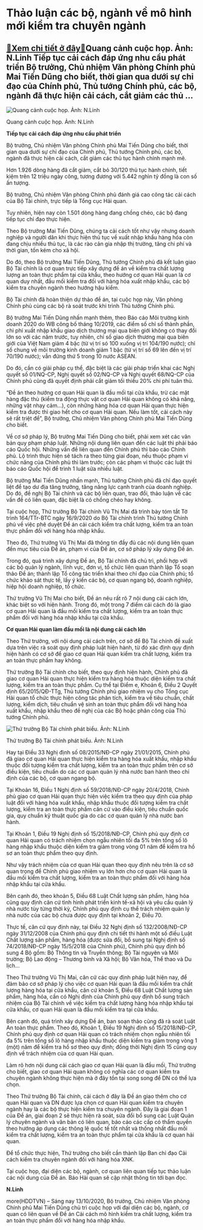 Thảo luận các bộ, ngành về mô hình mới kiểm tra chuyên ngành
============================================================

[:gift:Xem chi tiết ở đây:gift:](https://hddtvn.com/thao-luan-cac-bo-nganh-ve-mo-hinh-moi-kiem-tra-chuyen-nganh/)Quang cảnh cuộc họp. Ảnh: N.Linh Tiếp tục cải cách đáp ứng nhu cầu phát triển Bộ trưởng, Chủ nhiệm Văn phòng Chính phủ Mai Tiến Dũng cho biết, thời gian qua dưới sự chỉ đạo của Chính phủ, Thủ tướng Chính phủ, các bộ, ngành đã thực hiện cải cách, cắt giảm các thủ …
------------------------------------------------------------------------------------------------------------------------------------------------------------------------------------------------------------------------------------------------------------------------





![Quang cảnh cuộc họp. Ảnh: N.Linh](https://haiquanonline.com.vn/stores/news_dataimages/linhntn/102020/13/09/in_article/3137_IMG_6645.jpg?rt=20201013093158 "Quang cảnh cuộc họp. Ảnh: N.Linh")


Quang cảnh cuộc họp. Ảnh: N.Linh



**Tiếp tục cải cách đáp ứng nhu cầu phát triển**


Bộ trưởng, Chủ nhiệm Văn phòng Chính phủ Mai Tiến Dũng cho biết, thời gian qua dưới sự chỉ đạo của Chính phủ, Thủ tướng Chính phủ, các bộ, ngành đã thực hiện cải cách, cắt giảm các thủ tục hành chính mạnh mẽ.


Hơn 1.926 dòng hàng đã cắt giảm, cắt bỏ 30/120 thủ tục hành chính, tiết kiệm trên 12 triệu ngày công, tương đương với 5.442 nghìn tỷ đồng là con số ấn tượng. 


Bộ trưởng, Chủ nhiệm Văn phòng Chính phủ đánh giá cao công tác cải cách của Bộ Tài chính, trực tiếp là Tổng cục Hải quan.


Tuy nhiên, hiện nay còn 1.501 dòng hàng đang chồng chéo, các bộ đang tiếp tục chỉ đạo thực hiện.


Theo Bộ trưởng Mai Tiến Dũng, chúng ta cải cách tốt như vậy nhưng doanh nghiệp và người dân khi thực hiện thủ tục về xuất nhập khẩu hàng hóa còn đang chịu nhiều thủ tục, là các rào cản gia nhập thị trường, tăng chi phí và thời gian, tốn kém cho xã hội.


Do đó, theo Bộ trưởng Mai Tiến Dũng, Thủ tướng Chính phủ đã kết luận giao Bộ Tài chính là cơ quan trực tiếp xây dựng đề án về kiểm tra chất lượng lượng an toàn thực phẩm tại cửa khẩu, theo hướng cơ quan Hải quan là cơ quan duy nhất, đầu mối kiểm tra đối với hàng hóa xuất nhập khẩu, các bộ kiểm tra chuyên ngành theo hướng hậu kiểm.


Bộ Tài chính đã hoàn thiện dự thảo đề án, tại cuộc họp này, Văn phòng Chính phủ cùng các bộ rà soát trước khi trình Thủ tướng Chính phủ.


Bộ trưởng Mai Tiến Dũng nhấn mạnh thêm, theo Báo cáo Môi trường kinh doanh 2020 do WB công bố tháng 10/2019, các điểm số chỉ số thành phần, chi phí xuất nhập khẩu giao dịch thương mại qua biên giới không có thay đổi lớn so với các năm trước, tuy nhiên, chỉ số giao dịch thương mại qua biên giới của Việt Nam giảm 4 bậc (từ vị trí só 100 xuống vị trí 104/190 nước); chỉ số chung về môi trường kinh doanh giảm 1 bậc (từ vị trí số 69 lên đến vị trí 70/190 nước); vẫn đứng thứ 5 trong 10 nước ASEAN.


Do đó, cần có giải pháp cụ thể, đặc biệt là các giải pháp triển khai các Nghị quyết số 01/NQ-CP, Nghị quyết số 02/NQ-CP và Nghị quyết 68/NQ-CP của Chính phủ cũng đã quyết định phải cắt giảm tối thiểu 20% chi phí tuân thủ.


“Đề án theo hướng cơ quan Hải quan là đầu mối tại cửa khẩu, trừ các mặt hàng đặc thù (kiểm tra động thực vật cơ quan Hải quan không có khả năng, những vật nhạy cảm…), còn những hàng hóa cơ quan Hải quan thực hiện kiểm tra được thì giao hết cho cơ quan Hải quan. Nếu làm tốt, cải cách này sẽ rất triệt để”, Bộ trưởng, Chủ nhiệm Văn phòng Chính phủ Mai Tiến Dũng cho biết.


Về cơ sở pháp lý, Bộ trưởng Mai Tiến Dũng cho biết, phải xem xét các văn bản quy phạm pháp luật. Những nội dung liên quan đến các luật thì phải báo cáo Quốc hội. Những vấn đề liên quan đến Chính phủ thì báo cáo Chính phủ. Lộ trình thực hiện sẽ tách ra theo từng giai đoạn, nếu thuộc phạm vi chức năng của Chính phủ thì làm trước; còn các phạm vi thuộc các luật thì báo cáo Quốc hội để trình 1 luật sửa nhiều luật.


Bộ trưởng Mai Tiến Dũng nhấn mạnh, Thủ tướng Chính phủ đã chỉ đạo quyết liệt để tạo dư địa tăng trưởng, tăng năng lực cạnh tranh của doanh nghiệp. Do đó, đề nghị Bộ Tài chính và các bộ liên quan, trao đổi, thảo luận về các vấn đề có liên quan, đặc biệt là có chồng chéo hay không.


Tại cuộc họp, Thứ trưởng Bộ Tài chính Vũ Thị Mai đã trình bày tóm tắt Tờ trình 164/TTr-BTC ngày 16/9/2020 do Bộ Tài chính trình Thủ tướng Chính phủ về việc phê duyệt Đề án cải cách kiểm tra chất lượng, kiểm tra an toàn thực phẩm đối với hàng hóa nhập khẩu.


Theo đó, Thứ trưởng Vũ Thị Mai đã thông tin đầy đủ các nội dung liên quan đến mục tiêu của Đề án, phạm vi của Đề án, cơ sở pháp lý xây dựng Đề án.


Trong đó, quá trình xây dựng Đề án, Bộ Tài chính đã chủ trì, phối hợp với các bộ quản lý ngành, lĩnh vực, đơn vị, tổ chức liên quan thành lập Tổ soạn thảo Đề án; thành lập Tổ công tác triển khai theo chỉ đạo của Chính phủ; tổ chức khảo sát thực tế, lấy ý kiến các bộ, cơ quan ngang bộ, doanh nghiệp, hiệp hội doanh nghiệp, tổ chức.


Thứ trưởng Vũ Thị Mai cho biết, Đề án nêu rất rõ 7 nội dung cải cách lớn, khác biệt so với hiện hành. Trong đó, một trong 7 điểm cái cách đó là giao cơ quan Hải quan là đầu mối kiểm tra chất lượng, kiểm tra an toàn thực phẩm đối với hàng hóa nhập khẩu tại cửa khẩu.


**Cơ quan Hải quan làm đầu mối là nội dung cải cách lớn**


Theo Thứ trưởng, với nội dung cải cách trên, cơ sở để Bộ Tài chính đề xuất dựa trên việc rà soát quy định pháp luật hiện hành, từ đó xác định quy định hiện hành có cơ sở để giao cơ quan Hải quan kiểm tra chất lượng, kiểm tra an toàn thực phẩm hay không.


Thứ trưởng Bộ Tài chính cho biết, theo quy định hiện hành, Chính phủ đã giao cơ quan Hải quan thực hiện kiểm tra hàng hóa thuộc diện kiểm tra chất lượng, kiểm tra an toàn thực phẩm. Cụ thể tại Điểm e, Khoản 6, Điều 2 Quyết định 65/2015/QĐ-TTg, Thủ tướng Chính phủ giao nhiệm vụ cho Tổng cục Hải quan tổ chức thực hiện công tác phân tích, kiểm tra về tiêu chuẩn, chất lượng, kiểm dịch, tiêu chuẩn vệ sinh an toàn thực phẩm đối với hàng hóa xuất khẩu, nhập khẩu theo đề nghị của các Bộ hoặc phân công của Thủ tướng Chính phủ.





![Thứ trưởng Bộ Tài chính phát biểu. Ảnh: N.Linh](https://haiquanonline.com.vn/stores/news_dataimages/linhntn/102020/13/09/in_article/3156_IMG_6667.jpg?rt=20201013093438 "Thứ trưởng Bộ Tài chính phát biểu. Ảnh: N.Linh")


Thứ trưởng Bộ Tài chính phát biểu. Ảnh: N.Linh



Hay tại Điều 33 Nghị định số 08/2015/NĐ-CP ngày 21/01/2015, Chính phủ đã giao cơ quan Hải quan thực hiện kiểm tra hàng hóa xuất khẩu, nhập khẩu thuộc đối tượng kiểm tra chất lượng, kiểm tra an toàn thực phẩm trên cơ sở điều kiện, tiêu chuẩn do các cơ quan quản lý nhà nước ban hành theo chỉ định của các bộ, cơ quan ngang bộ.


Tại Khoản 16, Điều 1 Nghị định số 59/2018/NĐ-CP ngày 20/4/2018, Chính phủ giao cơ quan Hải quan thực hiện việc kiểm tra theo quy định của pháp luật đối với hàng hóa xuất khẩu, nhập khẩu thuộc đối tượng kiểm tra chất lượng, kiểm tra an toàn thực phẩm căn cứ vào điều kiện, tiêu chuẩn quốc gia, quy chuẩn kỹ thuật quốc gia do các cơ quan quản lý nhà nước ban hành.


Tại Khoản 1, Điều 19 Nghị định số 15/2018/NĐ-CP, Chính phủ quy định cơ quan Hải quan có trách nhiệm chọn ngẫu nhiên tối đa 5% trên tổng số lô hàng nhập khẩu thuộc diện kiểm tra giảm trong vòng 01 năm để kiểm tra hồ sơ an toàn thực phẩm theo quy định.


Như vậy trách nhiệm của cơ quan Hải quan theo quy định nêu trên là cơ sở quan trọng để Chính phủ giao nhiệm vụ lớn hơn cho cơ quan Hải quan là đầu mối kiểm tra chất lượng, kiểm tra an toàn thực phẩm đối với hàng hóa nhập khẩu tại cửa khẩu.


Bên cạnh đó, theo khoản 5, Điều 68 Luật Chất lượng sản phẩm, hàng hóa cũng quy định căn cứ tình hình phát triển kinh tế-xã hội và yêu cầu quản lý nhà nước tùy từng thời kỳ, Chính phủ quy định cụ thể trách nhiệm quản lý nhà nước của các bộ chưa được quy định tại khoản 2, Điều 70.


Thực tế, căn cứ quy định này, tại Điều 32 Nghị định số 132/2008/NĐ-CP ngày 31/12/2008 của Chính phủ quy định chi tiết thi hành một số điều Luật Chất lượng sản phẩm, hàng hóa (được sửa đổi, bổ sung tại Nghị định số 74/2018/NĐ-CP ngày 15/5/2018 của Chính phủ), Chính phủ quy định bổ sung 4 Bộ gồm: Bộ Thông tin và Truyền thông; Bộ Tài nguyên và Môi trường; Bộ Lao động – Thương binh và Xã hội; Bộ Văn hóa, Thể thao và Du lịch…


Theo Thứ trưởng Vũ Thị Mai, căn cứ các quy định pháp luật hiện nay, để đảm bảo cơ sở pháp lý cho việc cơ quan Hải quan là đầu mối kiểm tra chất lượng hàng hóa tại cửa khẩu, căn cứ khoản 5, Điều 68 Luật Chất lượng sản phẩm, hàng hóa, cần có Nghị định của Chính phủ quy định bổ sung trách nhiệm của Bộ Tài chính về việc kiểm tra chất lượng hàng hóa nhập khẩu tại cửa khẩu, cơ quan Hải quan là đầu mối kiểm tra tại cửa khẩu.


Bên cạnh đó, quá trình xây dựng Đề án, ban soạn thảo cũng đã rà soát Luật An toàn thực phẩm. Theo đó, Khoản 1, Điều 19 Nghị định số 15/2018/NĐ-CP, Chính phủ quy định cơ quan Hải quan có trách nhiệm chọn ngẫu nhiên tối đa 5% trên tổng số lô hàng nhập khẩu thuộc diện kiểm tra giảm trong vòng 1 (một) năm để kiểm tra hồ sơ theo quy định; đồng thời Nghị định 15 cũng quy định về trách nhiệm của cơ quan Hải quan.


Làm rõ hơn nội dung cải cách giao cơ quan Hải quan là đầu mối, Thứ trưởng cho biết, giao cơ quan Hải quan không có nghĩa các cơ quan kiểm tra chuyên ngành không thực hiện mà ở đây tồn tại song song để DN có thể lựa chọn.


Theo Thứ trưởng Bộ Tài chính, cải cách ở đây là Đề án giao thêm cho cơ quan Hải quan và DN được lựa chọn cơ quan Hải quan kiểm tra chuyên ngành hay là các bộ thực hiện kiểm tra chuyên ngành. Đây là giai đoạn 1 của Đề án, giai đoạn 2 sẽ thực hiện rà soát, sửa đổi bổ sung các Luật Quản lý chuyên ngành và văn bản có liên quan, báo cáo các cấp có thẩm quyền theo hướng áp dụng các thông lệ quốc tế tốt nhất và thống nhất đầu mối kiểm tra chất lượng, kiểm tra an toàn thực phẩm tại cửa khẩu là cơ quan hải quan.


Để tổ chức thực hiện, Thứ trưởng cho biết cần thành lập Ban chỉ đạo Cải cách kiểm tra chuyên ngành đối với hàng hóa XNK.


Tại cuộc họp, đại diện các bộ, ngành, cơ quan liên quan tiếp tục thảo luận các nội dung của Đề án. Báo Hải quan sẽ cập nhật thông tin tới bạn đọc.




**N.Linh**



more(HDDTVN) – Sáng nay 13/10/2020, Bộ trưởng, Chủ nhiệm Văn phòng Chính phủ Mai Tiến Dũng chủ trì cuộc họp với đại diện các bộ, ngành, cơ quan có liên quan về Đề án Cải cách mô hình kiểm tra chất lượng, kiểm tra an toàn thực phẩm đổi với hàng hóa nhập khẩu.

